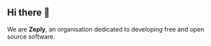 ## Hi there 👋

We are **Zeply**, an organisation dedicated to developing free and open source software.
